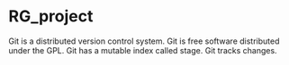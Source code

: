 # RG_project
Git is a distributed version control system.
Git is free software distributed under the GPL.
Git has a mutable index called stage.
Git tracks changes.